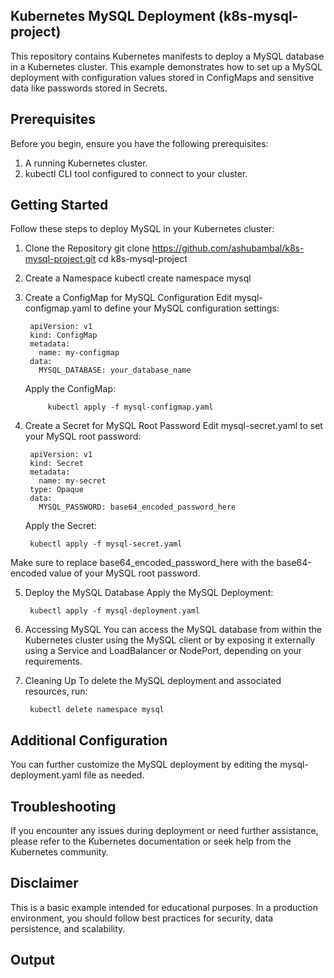 ## Kubernetes MySQL Deployment (k8s-mysql-project)
This repository contains Kubernetes manifests to deploy a MySQL database in a Kubernetes cluster. This example demonstrates how to set up a MySQL deployment with configuration values stored in ConfigMaps and sensitive data like passwords stored in Secrets.

## Prerequisites
Before you begin, ensure you have the following prerequisites:
1. A running Kubernetes cluster.
2. kubectl CLI tool configured to connect to your cluster.

## Getting Started
Follow these steps to deploy MySQL in your Kubernetes cluster:

1. Clone the Repository
	git clone https://github.com/ashubambal/k8s-mysql-project.git
	cd k8s-mysql-project

2. Create a Namespace
	kubectl create namespace mysql

3. Create a ConfigMap for MySQL Configuration
   Edit mysql-configmap.yaml to define your MySQL configuration settings:

		apiVersion: v1
		kind: ConfigMap
		metadata:
		  name: my-configmap
		data:
		  MYSQL_DATABASE: your_database_name

  	Apply the ConfigMap:

  			kubectl apply -f mysql-configmap.yaml

4. Create a Secret for MySQL Root Password
   Edit mysql-secret.yaml to set your MySQL root password:

		apiVersion: v1
		kind: Secret
		metadata:
		  name: my-secret
		type: Opaque
		data:
		  MYSQL_PASSWORD: base64_encoded_password_here

  	Apply the Secret:

		kubectl apply -f mysql-secret.yaml

  Make sure to replace base64_encoded_password_here with the base64-encoded value of your MySQL root password.

5. Deploy the MySQL Database
   Apply the MySQL Deployment:

 		kubectl apply -f mysql-deployment.yaml

6. Accessing MySQL
   You can access the MySQL database from within the Kubernetes cluster using the MySQL client or by exposing it externally using a Service and LoadBalancer or 
   NodePort, depending on your requirements.

7. Cleaning Up
   To delete the MySQL deployment and associated resources, run:

 		kubectl delete namespace mysql

## Additional Configuration
   You can further customize the MySQL deployment by editing the mysql-deployment.yaml file as needed.

## Troubleshooting
   If you encounter any issues during deployment or need further assistance, please refer to the Kubernetes documentation 
   or seek help from the Kubernetes community.

## Disclaimer
   This is a basic example intended for educational purposes. In a production environment, you should follow best 
   practices for security, data persistence, and scalability.

## Output
